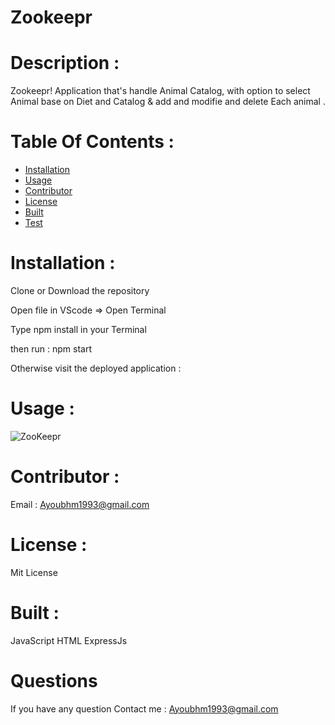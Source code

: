 # Zookeepr

# Description :

  Zookeepr! Application that's handle Animal Catalog, with option to select Animal base on Diet and Catalog & add and modifie and delete Each animal .


  # Table Of Contents :

  * [Installation](#Installation)
  * [Usage](#Usage)
  * [Contributor](#Contributor)
  * [License](#License)
  * [Built](#Built)
  * [Test](#Test)
  
  # Installation :

  Clone or Download the repository 

  Open file in VScode => Open Terminal
  
  Type npm install in your Terminal
  
  then run : npm start

  Otherwise visit the deployed application : 


  # Usage :

  ![ZooKeepr](https://user-images.githubusercontent.com/70945176/112062047-5c1b1500-8b2d-11eb-960e-cda72a556851.JPG)


  # Contributor :

  Email : Ayoubhm1993@gmail.com

  # License :

  Mit License

  # Built :

  JavaScript
  HTML
  ExpressJs

  # Questions

  If you have any question 
     Contact me :
   Ayoubhm1993@gmail.com
